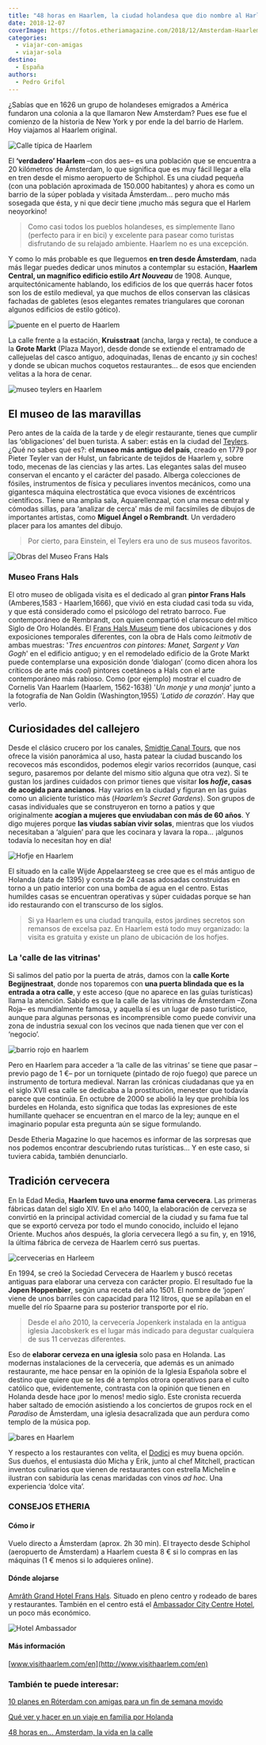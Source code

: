 ```yaml
---
title: "48 horas en Haarlem, la ciudad holandesa que dio nombre al Harlem neoyorkino"
date: 2018-12-07
coverImage: https://fotos.etheriamagazine.com/2018/12/Amsterdam-Haarlem-viajes-con-amigas.jpg
categories: 
  - viajar-con-amigas
  - viajar-sola
destino: 
  - España
authors: 
  - Pedro Grifol
---
```


¿Sabías que en 1626 un grupo de holandeses emigrados a América fundaron una colonia a la que llamaron New Amsterdam? Pues ese fue el comienzo de la historia de New York y por ende la del barrio de Harlem. Hoy viajamos al Haarlem original.

![Calle típica de Haarlem](https://fotos.etheriamagazine.com/2018/12/Amsterdam-Haarlem-viajes-con-amigas.jpg "La mejor manera de moverse por Haarlem es en bicicleta o a pie.")

El **‘verdadero’ Haarlem** –con dos aes– es una población que se encuentra a 20 
kilómetros de Ámsterdam, lo que significa que es muy fácil llegar a ella en tren desde 
el mismo aeropuerto de Schiphol. Es una ciudad pequeña (con una población aproximada de 
150.000 habitantes) y ahora es como un barrio de la súper poblada y visitada Ámsterdam… 
pero mucho más sosegada que ésta, y ni que decir tiene ¡mucho más segura que el Harlem 
neoyorkino! 

> Como casi todos los pueblos holandeses, es simplemente llano (perfecto para ir en bici) 
> y excelente para pasear como turistas disfrutando de su relajado ambiente. Haarlem no es 
> una excepción. 

Y como lo más probable es que lleguemos **en tren desde Ámsterdam**, nada más llegar 
puedes dedicar unos minutos a contemplar su estación, **Haarlem Central, un magnífico 
edificio estilo _Art Nouveau_** de 1908. Aunque, arquitectónicamente hablando, los 
edificios de los que querrás hacer fotos son los de estilo medieval, ya que muchos de 
ellos conservan las clásicas fachadas de gabletes (esos elegantes remates triangulares 
que coronan algunos edificios de estilo gótico). 

![puente en el puerto de Haarlem](https://fotos.etheriamagazine.com/2018/12/haarlem-Puente-Grave-Stenen.jpg "El Puente Gravestenenbrug cruza el río Sparne, en Haarlem (Holanda).")

La calle frente a la estación, **Kruisstraat** (ancha, larga y recta), te conduce a la 
**Grote Markt** (Plaza Mayor), desde donde se extiende el entramado de callejuelas del 
casco antiguo, adoquinadas, llenas de encanto ¡y sin coches! y donde se ubican muchos 
coquetos restaurantes… de esos que encienden velitas a la hora de cenar. 

![museo teylers en Haarlem](https://fotos.etheriamagazine.com/2018/12/Haarlem-Teylers-Museum-que-ver.jpg "Fachada del Teylers Museum (Haarlem).")

## El museo de las maravillas

Pero antes de la caída de la tarde y de elegir restaurante, tienes que cumplir las 
‘obligaciones’ del buen turista. A saber: estás en la ciudad del [Teylers](http://teylersmuseum.nl/en). 
¿Qué no sabes qué es?: e**l museo más antiguo del país**, creado en 1779 por Pieter 
Teyler van der Hulst, un fabricante de tejidos de Haarlem y, sobre todo, mecenas de las 
ciencias y las artes. Las elegantes salas del museo conservan el encanto y el carácter 
del pasado. Alberga colecciones de fósiles, instrumentos de física y peculiares inventos 
mecánicos, como una gigantesca máquina electrostática que evoca visiones de excéntricos 
científicos. Tiene una amplia sala, Aquarellenzaal, con una mesa central y cómodas 
sillas, para ‘analizar de cerca’ más de mil facsímiles de dibujos de importantes 
artistas, como **Miguel Ángel o Rembrandt**. Un verdadero placer para los amantes del 
dibujo. 

> Por cierto, para Einstein, el Teylers era uno de sus museos favoritos. 

![Obras del Museo Frans Hals](https://fotos.etheriamagazine.com/2018/12/Museos-haarlem-etheria-magazine.jpg "Museo Frans Hals, Teylers Museum: Sala Aquarellenzaal, Museo Frans Hals: 'Un monje y una monja', de Cornelis Van Haarlem y 'Latido de corazón', de Nan Goldin. (de Izq. a Dcha. y de Arr. a Ab.)")

### Museo Frans Hals

El otro museo de obligada visita es el dedicado al gran **pintor Frans Hals** 
(Amberes,1583 - Haarlem,1666), que vivió en esta ciudad casi toda su vida, y que está 
considerado como el psicólogo del retrato barroco. Fue contemporáneo de Rembrandt, con 
quien compartió el claroscuro del mítico Siglo de Oro Holandés. El [Frans Hals 
Museum](http://franshalsmuseum.nl/en) tiene dos ubicaciones y dos exposiciones 
temporales diferentes, con la obra de Hals como _leitmotiv_ de ambas muestras: '_Tres 
encuentros con pintores: Manet, Sargent y Van Gogh_' en el edificio antiguo; y en el 
remodelado edificio de la Grote Markt puede contemplarse una exposición donde ‘dialogan’ 
(como dicen ahora los críticos de arte más _cool_) pintores coetáneos a Hals con el arte 
contemporáneo más rabioso. Como (por ejemplo) mostrar el cuadro de Cornelis Van Haarlem 
(Haarlem, 1562-1638) '_Un monje y una monja_' junto a la fotografía de Nan Goldin 
(Washington,1955) _'Latido de corazón_'. Hay que verlo. 

## Curiosidades del callejero

Desde el clásico crucero por los canales, [Smidtje Canal 
Tours](http://smidtjecanalcruises.nl/en), que nos ofrece la visión panorámica al uso, 
hasta patear la ciudad buscando los recovecos más escondidos, podemos elegir varios 
recorridos (aunque, casi seguro, pasaremos por delante del mismo sitio alguna que otra 
vez). Si te gustan los jardines cuidados con primor tienes que visitar **los _hofje_, 
casas de acogida para ancianos**. Hay varios en la ciudad y figuran en las guías como un 
aliciente turístico más (_Haarlem’s Secret Gardens_). Son grupos de casas individuales 
que se construyeron en torno a patios y que originalmente **acogían a mujeres que 
enviudaban con más de 60 años**. Y digo mujeres porque **las viudas sabían vivir 
solas**, mientras que los viudos necesitaban a ‘alguien’ para que les cocinara y lavara 
la ropa… ¡algunos todavía lo necesitan hoy en día! 

![Hofje en Haarlem](https://fotos.etheriamagazine.com/2018/12/Amsterdam-haarlem-Hofje.jpg "Los hofje son grupos de casas que acogían a viudas de más de 60 años.")

El situado en la calle Wijde Appelaarsteeg se cree que es el más antiguo de Holanda 
(data de 1395) y consta de 24 casas adosadas construidas en torno a un patio interior 
con una bomba de agua en el centro. Estas humildes casas se encuentran operativas y 
súper cuidadas porque se han ido restaurando con el transcurso de los siglos. 

> Si ya Haarlem es una ciudad tranquila, estos jardines secretos son remansos de excelsa 
> paz. En Haarlem está todo muy organizado: la visita es gratuita y existe un plano de 
> ubicación de los hofjes. 

### La 'calle de las vitrinas'

Si salimos del patio por la puerta de atrás, damos con la **calle Korte Begijnestraat**, 
donde nos toparemos con **una puerta blindada que es la entrada a otra calle**, y este 
acceso (que no aparece en las guías turísticas) llama la atención. Sabido es que la 
calle de las vitrinas de Ámsterdam –Zona Roja– es mundialmente famosa, y aquella sí es 
un lugar de paso turístico, aunque para algunas personas es incomprensible como puede 
convivir una zona de industria sexual con los vecinos que nada tienen que ver con el 
‘negocio’. 

![barrio rojo en haarlem](https://fotos.etheriamagazine.com/2018/12/haarlem-holanda-Torniquete-barrio-rojo.jpg "Torniquete de entrada a 'la calle de las vitrinas'', en Haarlem.")

Pero en Haarlem para acceder a ‘la calle de las vitrinas’ se tiene que pasar –previo 
pago de 1 €– por un torniquete (pintado de rojo fuego) que parece un instrumento de 
tortura medieval. Narran las crónicas ciudadanas que ya en el siglo XVII esa calle se 
dedicaba a la prostitución, menester que todavía parece que continúa. En octubre de 2000 
se abolió la ley que prohibía los burdeles en Holanda, esto significa que todas las 
expresiones de este humillante quehacer se encuentran en el marco de la ley; aunque en 
el imaginario popular esta pregunta aún se sigue formulando. 

Desde Etheria Magazine lo que hacemos es informar de las sorpresas que nos podemos 
encontrar descubriendo rutas turísticas… Y en este caso, si tuviera cabida, también 
denunciarlo. 

## Tradición cervecera

En la Edad Media, **Haarlem tuvo una enorme fama cervecera**. Las primeras fábricas 
datan del siglo XIV. En el año 1400, la elaboración de cerveza se convirtió en la 
principal actividad comercial de la ciudad y su fama fue tal que se exportó cerveza por 
todo el mundo conocido, incluido el lejano Oriente. Muchos años después, la gloria 
cervecera llegó a su fin, y, en 1916, la última fábrica de cerveza de Haarlem cerró sus 
puertas. 

![cervecerias en Harleem](https://fotos.etheriamagazine.com/2018/12/Cervecería-Jopen-mercado-grote-markt.jpg "Cervecería Jopen y Mercado en la Grote Markt.")

En 1994, se creó la Sociedad Cervecera de Haarlem y buscó recetas antiguas para elaborar 
una cerveza con carácter propio. El resultado fue la **Jopen Hoppenbier**, según una 
receta del año 1501. El nombre de ‘jopen’ viene de unos barriles con capacidad para 112 
litros, que se apilaban en el muelle del río Spaarne para su posterior transporte por el 
río. 

> Desde el año 2010, la cervecería Jopenkerk instalada en la antigua iglesia Jacobskerk es 
> el lugar más indicado para degustar cualquiera de sus 11 cervezas diferentes. 

Eso de **elaborar cerveza en una iglesia** solo pasa en Holanda. Las modernas 
instalaciones de la cervecería, que además es un animado restaurante, me hace pensar en 
la opinión de la Iglesia Española sobre el destino que quiere que se les dé a templos 
otrora operativos para el culto católico que, evidentemente, contrasta con la opinión 
que tienen en Holanda desde hace ¡por lo menos! medio siglo. Este cronista recuerda 
haber saltado de emoción asistiendo a los conciertos de grupos rock en el _Paradiso_ de 
Ámsterdam, una iglesia desacralizada que aun perdura como templo de la música pop. 

![bares en Haarlem](https://fotos.etheriamagazine.com/2018/12/Haarlen-noche-salir-amigas-holanda.jpg "Ambiente nocturno en Haarlem (Holanda).")

Y respecto a los restaurantes con velita, el [Dodici](http://dodici.nl) es muy buena 
opción. Sus dueños, el entusiasta dúo Micha y Erik, junto al chef Mitchell, practican 
inventos culinarios que vienen de restaurantes con estrella Michelin e ilustran con 
sabiduría las cenas maridadas con vinos _ad hoc_. Una experiencia ‘dolce vita’. 

### CONSEJOS ETHERIA

#### Cómo ir

Vuelo directo a Ámsterdam (aprox. 2h 30 min). El trayecto desde Schiphol (aeropuerto de 
Ámsterdam) a Haarlem cuesta 8 € si lo compras en las máquinas (1 € menos si lo adquieres 
online). 

#### Dónde alojarse

[Amrâth Grand Hotel Frans Hals](https://www.amrathhotelhaarlem.nl/). Situado en pleno 
centro y rodeado de bares y restaurantes. También en el centro está el [Ambassador City 
Centre Hotel](http://galahotels.com), un poco más económico. 

![Hotel Ambassador](https://fotos.etheriamagazine.com/2018/12/Hotel-Ambassador-haarlem-holanda.jpg "Hotel Ambassador.")

#### Más información

[www.visithaarlem.com/en](http://www.visithaarlem.com/en) 

### También te puede interesar:

[10 planes en Róterdam con amigas para un fin de semana 
movido](https://etheriamagazine.com/2021/05/15/que-ver-roterdam-eurovision-viaje-con-amigas/) 

[Qué ver y hacer en un viaje en familia por 
Holanda](https://etheriamagazine.com/2018/08/10/holanda-en-familia/) 

[](https://etheriamagazine.com/2018/08/11/center-parcs-de-eemhof-vacaciones-en-la-naturaleza/)[48 
horas en… Amsterdam, la vida en la 
calle](https://etheriamagazine.com/2019/04/11/viajar-sola-que-ver-hacer-dormir-amsterdam/)
